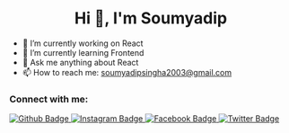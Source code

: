  <h1 align="center">Hi 👋, I'm Soumyadip </h1>

- 🔭 I’m currently working on React
- 🌱 I’m currently learning Frontend
- 💬 Ask me anything about React 
- 📫 How to reach me: soumyadipsingha2003@gmail.com


### Connect with me:
<div id="badges">
  <a href="https://github.com/soumyaadip">
    <img src="https://img.shields.io/badge/Github-white?style=for-the-badge&logo=Github&logoColor=black" alt="Github Badge"/>
  </a>
 
   <a href="#">
    <img src="https://img.shields.io/badge/Instagram-purple?style=for-the-badge&logo=instagram&logoColor=white" alt="Instagram Badge"/>
  </a>
   <a href="https://www.facebook.com/soumyadip.singhamahapatra.9/">
    <img src="https://img.shields.io/badge/Facebook-blue?style=for-the-badge&logo=facebook&logoColor=white" alt="Facebook Badge"/>
  </a>
   <a href="#">
    <img src="https://img.shields.io/badge/Twitter-blue?style=for-the-badge&logo=twitter&logoColor=white" alt="Twitter Badge"/>
  </a>
</div>





